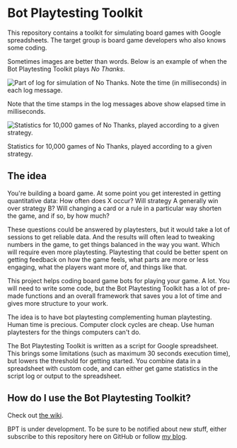# Bot Playtesting Toolkit

This repository contains a toolkit for simulating board games with Google spreadsheets. The target group is board game developers who also knows some coding.

Sometimes images are better than words. Below is an example of when the Bot Playtesting Toolkit plays _No Thanks_.

![Part of log for simulation of No Thanks. Note the time (in milliseconds) in each log message.](https://user-images.githubusercontent.com/262940/149219184-ab73eb9e-2b17-43a7-8d3e-d7a0f0c43917.png)

Note that the time stamps in the log messages above show elapsed time in milliseconds.

![Statistics for 10,000 games of No Thanks, played according to a given strategy.](https://user-images.githubusercontent.com/262940/149214937-8b13ddd1-7a1c-4e96-8355-c2dce2bf0359.png)

Statistics for 10,000 games of No Thanks, played according to a given strategy.

## The idea

You're building a board game. At some point you get interested in getting quantitative data: How often does X occur? Will strategy A generally win over strategy B? Will changing a card or a rule in a particular way shorten the game, and if so, by how much?

These questions could be answered by playtesters, but it would take a lot of sessions to get reliable data. And the results will often lead to tweaking numbers in the game, to get things balanced in the way you want. Which will require even more playtesting. Playtesting that could be better spent on getting feedback on how the game feels, what parts are more or less engaging, what the players want more of, and things like that.

This project helps coding board game bots for playing your game. A lot. You will need to write some code, but the Bot Playtesting Toolkit has a lot of pre-made functions and an overall framework that saves you a lot of time and gives more structure to your work.

The idea is to have bot playtesting complementing human playtesting. Human time is precious. Computer clock cycles are cheap. Use human playtesters for the things computers can't do.

The Bot Playtesting Toolkit is written as a script for Google spreadsheet. This brings some limitations (such as maximum 30 seconds execution time), but lowers the threshold for getting started. You combine data in a spreadsheet with custom code, and can either get game statistics in the script log or output to the spreadsheet.

## How do I use the Bot Playtesting Toolkit?

Check out [the wiki](https://github.com/Itangalo/Bot-Playtesting-Toolkit/wiki).

BPT is under development. To be sure to be notified about new stuff, either subscribe to this repository here on GitHub or follow [my blog](https://creatingboardgames.wordpress.com/).

